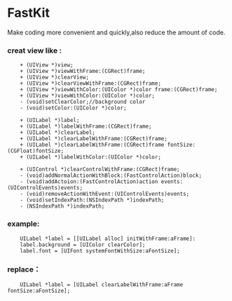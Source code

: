 FastKit
=======

Make  coding more convenient and  quickly,also reduce the amount of code.



###     creat view like :
        + (UIView *)view;
        + (UIView *)viewWithFrame:(CGRect)frame;
        + (UIView *)clearView;
        + (UIView *)clearViewWithFrame:(CGRect)frame;
        + (UIView *)viewWithColor:(UIColor *)color frame:(CGRect)frame;
        + (UIView *)viewWithColor:(UIColor *)color;
        - (void)setClearColor;//background color
        - (void)setColor:(UIColor *)color;

        + (UILabel *)label;
        + (UILabel *)labelWithFrame:(CGRect)frame;
        + (UILabel *)clearLabel;
        + (UILabel *)clearLabelWithFrame:(CGRect)frame;
        + (UILabel *)clearLabelWithFrame:(CGRect)frame fontSize:(CGFloat)fontSize;
        + (UILabel *)labelWithColor:(UIColor *)color;
        
        + (UIControl *)clearControlWithFrame:(CGRect)frame;
        - (void)addNormalActionWithBlock:(FastControlAction)block;
        - (void)addActoion:(FastControlAction)action events:(UIControlEvents)events;
        - (void)removeActionWithEvent:(UIControlEvents)events;
        - (void)setIndexPath:(NSIndexPath *)indexPath;
        - (NSIndexPath *)indexPath;

###     example:
        UILabel *label = [[UILabel alloc] initWithFrame:aFrame]:
        label.background = [UIColor clearColor];
        label.font = [UIFont systemFontWithSize:aFontSize];
###     replace：
        UILabel *label = [UILabel clearLabelWithFrame:aFrame fontSize:aFontSize];
    
